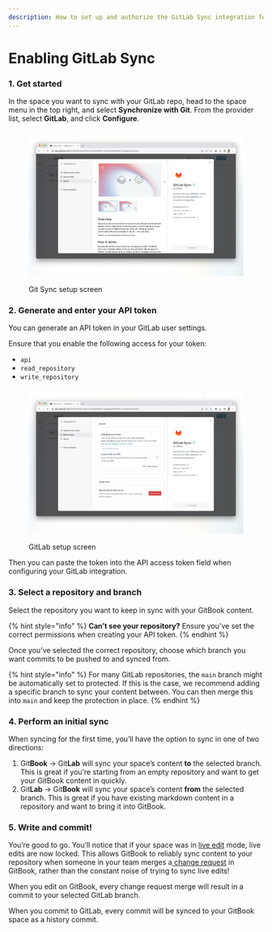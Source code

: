 ```yaml
---
description: How to set up and authorize the GitLab Sync integration for GitBook.
---
```


# Enabling GitLab Sync

### 1. Get started

In the space you want to sync with your GitLab repo, head to the space menu in the top right, and select **Synchronize with Git**. From the provider list, select **GitLab**, and click **Configure**.

<figure><img src="../../.gitbook/assets/gitlab.png" alt=""><figcaption><p>Git Sync setup screen</p></figcaption></figure>

### 2. Generate and enter your API token

You can generate an API token in your GitLab user settings.

Ensure that you enable the following access for your token:

* `api`
* `read_repository`
* `write_repository`

<figure><img src="../../.gitbook/assets/gitlab-configuration.png" alt=""><figcaption><p>GitLab setup screen</p></figcaption></figure>

Then you can paste the token into the API access token field when configuring your GitLab integration.

### 3. Select a repository and branch

Select the repository you want to keep in sync with your GitBook content.

{% hint style="info" %}
**Can’t see your repository?** Ensure you’ve set the correct permissions when creating your API token.
{% endhint %}

Once you’ve selected the correct repository, choose which branch you want commits to be pushed to and synced from.

{% hint style="info" %}
For many GitLab repositories, the `main` branch might be automatically set to protected. If this is the case, we recommend adding a specific branch to sync your content between. You can then merge this into `main` and keep the protection in place.
{% endhint %}

### 4. Perform an initial sync

When syncing for the first time, you’ll have the option to sync in one of two directions:

1. Git**Book** -> Git**Lab** will sync your space’s content **to** the selected branch. This is great if you’re starting from an empty repository and want to get your GitBook content in quickly.
2. Git**Lab** -> Git**Book** will sync your space’s content **from** the selected branch. This is great if you have existing markdown content in a repository and want to bring it into GitBook.

### 5. Write and commit!

You’re good to go. You’ll notice that if your space was in [live edit](../../content-editor/editor/live-edits.md) mode, live edits are now locked. This allows GitBook to reliably sync content to your repository when someone in your team merges a[ change request](../../content-editor/editor/change-requests.md) in GitBook, rather than the constant noise of trying to sync live edits!

When you edit on GitBook, every change request merge will result in a commit to your selected GitLab branch.

When you commit to GitLab, every commit will be synced to your GitBook space as a history commit.
